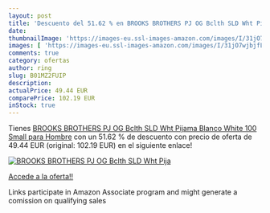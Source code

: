 ```yaml
---
layout: post
title: 'Descuento del 51.62 % en BROOKS BROTHERS PJ OG Bclth SLD Wht Pija'
date: 
thumbnailImage: 'https://images-eu.ssl-images-amazon.com/images/I/31jO7wjbjfL._SL200_.jpg'
images: [ 'https://images-eu.ssl-images-amazon.com/images/I/31jO7wjbjfL._SL200_.jpg' ]
comments: true
category: ofertas
author: ring
slug: B01MZ2FUIP
description:
actualPrice: 49.44 EUR
comparePrice: 102.19 EUR
inStock: true
---
```


Tienes [BROOKS BROTHERS PJ OG Bclth SLD Wht Pijama  Blanco  White 100   Small para Hombre](https://www.amazon.es/dp/B01MZ2FUIP/?tag=tolees-21) con un 51.62 % de descuento con precio de oferta de 49.44 EUR (original: 102.19 EUR) en el siguiente enlace!

[![BROOKS BROTHERS PJ OG Bclth SLD Wht Pija](https://images-eu.ssl-images-amazon.com/images/I/31jO7wjbjfL._SL200_.jpg)](https://www.amazon.es/dp/B01MZ2FUIP/?tag=tolees-21)

[Accede a la oferta!!](https://www.amazon.es/dp/B01MZ2FUIP/?tag=tolees-21)

Links participate in Amazon Associate program and might generate a comission on qualifying sales


